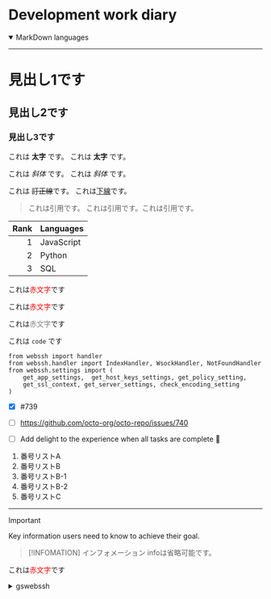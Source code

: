 #  Development work diary

<!-- TO DO: add more details about me later -->


<details  open>
<summary>MarkDown languages</summary>

---

# 見出し1です
## 見出し2です
### 見出し3です

これは **太字** です。
これは __太字__ です。

これは *斜体* です。
これは _斜体_ です。

これは ~~訂正線~~です。
これは<u>下線</u>です。


> これは引用です。
> これは引用です。これは引用です。
> 

| Rank | Languages |
|-----:|-----------|
|     1| JavaScript|
|     2| Python    |
|     3| SQL       |

これは<span style="color: red; ">赤文字</span>です

これは<span style="color: red; ">赤文字</span>です	

これは<span style="color: gray; ">赤文字</span>です	

これは `code` です

```
from webssh import handler
from webssh.handler import IndexHandler, WsockHandler, NotFoundHandler
from webssh.settings import (
    get_app_settings,  get_host_keys_settings, get_policy_setting,
    get_ssl_context, get_server_settings, check_encoding_setting
)
```

- [x] #739
- [ ] https://github.com/octo-org/octo-repo/issues/740
- [ ] Add delight to the experience when all tasks are complete :tada:



1. 番号リストA
1. 番号リストB
1. 番号リストB-1
1. 番号リストB-2
1. 番号リストC






---
</details>

> [!IMPORTANT]
> Key information users need to know to achieve their goal.
>


> [!INFOMATION]
> インフォメーション
> infoは省略可能です。
> 


これは<span style="color: red; ">赤文字</span>です

<!---------------------------------------------------->

<details>
<summary>gswebssh</summary>
  
## TODO
- [x] #739
- [ ] https://github.com/octo-org/octo-repo/issues/740
- [ ] Add delight to the experience when all tasks are complete :tada:

##  gswebssh
-  pytyon based web
-  remote ssh

###  webssh


  - webssh
  - webssh_test
       > python ./main.py --port=8000
###  golden-layout-vite3/
> golden-layout    ES6 modify   vite setting

###  golden-layout-vite3-UIkit/
> goldem-layout     UIkit dashboard      2024/04/31
</details>
<!---------------------------------------------------->




